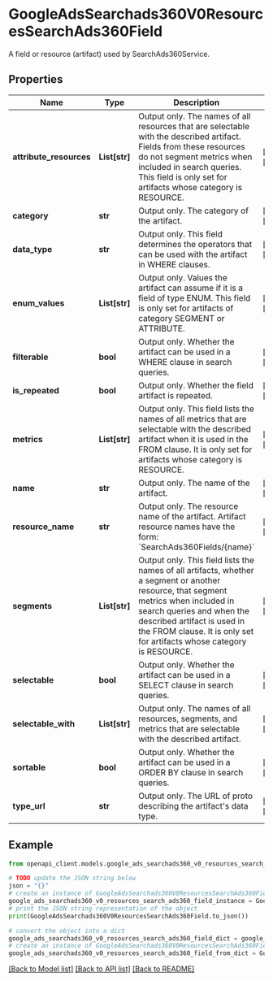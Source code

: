 # GoogleAdsSearchads360V0ResourcesSearchAds360Field

A field or resource (artifact) used by SearchAds360Service.

## Properties

Name | Type | Description | Notes
------------ | ------------- | ------------- | -------------
**attribute_resources** | **List[str]** | Output only. The names of all resources that are selectable with the described artifact. Fields from these resources do not segment metrics when included in search queries. This field is only set for artifacts whose category is RESOURCE. | [optional] [readonly] 
**category** | **str** | Output only. The category of the artifact. | [optional] [readonly] 
**data_type** | **str** | Output only. This field determines the operators that can be used with the artifact in WHERE clauses. | [optional] [readonly] 
**enum_values** | **List[str]** | Output only. Values the artifact can assume if it is a field of type ENUM. This field is only set for artifacts of category SEGMENT or ATTRIBUTE. | [optional] [readonly] 
**filterable** | **bool** | Output only. Whether the artifact can be used in a WHERE clause in search queries. | [optional] [readonly] 
**is_repeated** | **bool** | Output only. Whether the field artifact is repeated. | [optional] [readonly] 
**metrics** | **List[str]** | Output only. This field lists the names of all metrics that are selectable with the described artifact when it is used in the FROM clause. It is only set for artifacts whose category is RESOURCE. | [optional] [readonly] 
**name** | **str** | Output only. The name of the artifact. | [optional] [readonly] 
**resource_name** | **str** | Output only. The resource name of the artifact. Artifact resource names have the form: &#x60;SearchAds360Fields/{name}&#x60; | [optional] [readonly] 
**segments** | **List[str]** | Output only. This field lists the names of all artifacts, whether a segment or another resource, that segment metrics when included in search queries and when the described artifact is used in the FROM clause. It is only set for artifacts whose category is RESOURCE. | [optional] [readonly] 
**selectable** | **bool** | Output only. Whether the artifact can be used in a SELECT clause in search queries. | [optional] [readonly] 
**selectable_with** | **List[str]** | Output only. The names of all resources, segments, and metrics that are selectable with the described artifact. | [optional] [readonly] 
**sortable** | **bool** | Output only. Whether the artifact can be used in a ORDER BY clause in search queries. | [optional] [readonly] 
**type_url** | **str** | Output only. The URL of proto describing the artifact&#39;s data type. | [optional] [readonly] 

## Example

```python
from openapi_client.models.google_ads_searchads360_v0_resources_search_ads360_field import GoogleAdsSearchads360V0ResourcesSearchAds360Field

# TODO update the JSON string below
json = "{}"
# create an instance of GoogleAdsSearchads360V0ResourcesSearchAds360Field from a JSON string
google_ads_searchads360_v0_resources_search_ads360_field_instance = GoogleAdsSearchads360V0ResourcesSearchAds360Field.from_json(json)
# print the JSON string representation of the object
print(GoogleAdsSearchads360V0ResourcesSearchAds360Field.to_json())

# convert the object into a dict
google_ads_searchads360_v0_resources_search_ads360_field_dict = google_ads_searchads360_v0_resources_search_ads360_field_instance.to_dict()
# create an instance of GoogleAdsSearchads360V0ResourcesSearchAds360Field from a dict
google_ads_searchads360_v0_resources_search_ads360_field_from_dict = GoogleAdsSearchads360V0ResourcesSearchAds360Field.from_dict(google_ads_searchads360_v0_resources_search_ads360_field_dict)
```
[[Back to Model list]](../README.md#documentation-for-models) [[Back to API list]](../README.md#documentation-for-api-endpoints) [[Back to README]](../README.md)


